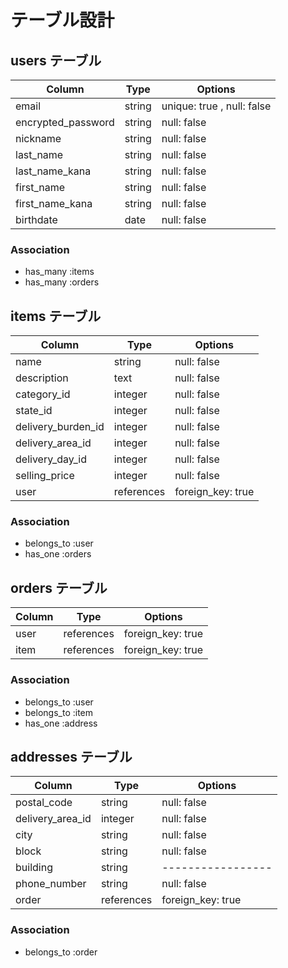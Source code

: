 # テーブル設計

## users テーブル

| Column             | Type   | Options                     |
| ------------------ | ------ | --------------------------- |
| email              | string | unique: true , null: false  |
| encrypted_password | string | null: false                 |
| nickname           | string | null: false                 |
| last_name          | string | null: false                 |
| last_name_kana     | string | null: false                 |
| first_name         | string | null: false                 |
| first_name_kana    | string | null: false                 |
| birthdate          | date   | null: false                 |

### Association

- has_many :items
- has_many :orders

## items テーブル 
<!-- 商品の情報 -->

| Column             | Type          | Options           |
| ------------------ | ------------- | ----------------- |
| name               | string        | null: false       |
| description        | text          | null: false       |
| category_id        | integer       | null: false       |
| state_id           | integer       | null: false       |
| delivery_burden_id | integer       | null: false       |
| delivery_area_id   | integer       | null: false       |
| delivery_day_id    | integer       | null: false       |
| selling_price      | integer       | null: false       |
| user               | references    | foreign_key: true |

### Association

- belongs_to :user
- has_one :orders

## orders テーブル
<!-- 購入記録 -->

| Column    | Type       | Options           |
| --------- | ---------- | ----------------- |
| user      | references | foreign_key: true |
| item      | references | foreign_key: true |

### Association

- belongs_to :user
- belongs_to :item
- has_one :address

## addresses テーブル
<!-- 配送先情報 -->

| Column           | Type       | Options           |
| ---------------- | ---------- | ----------------- |
| postal_code      | string     | null: false       |
| delivery_area_id | integer    | null: false       |
| city             | string     | null: false       |
| block            | string     | null: false       |
| building         | string     | ----------------- |
| phone_number     | string     | null: false       |
| order            | references | foreign_key: true |


### Association

- belongs_to :order